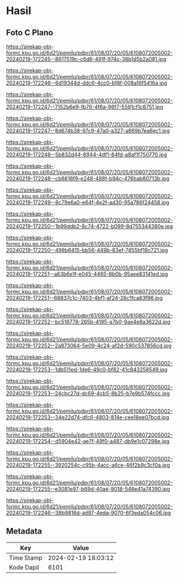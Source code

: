 # Hasil

## Foto C Plano

https://sirekap-obj-formc.kpu.go.id/6d21/pemilu/pdpr/61/08/07/20/05/6108072005002-20240219-172245--8617519c-c6d6-491f-974c-38b1d5b2a081.jpg

https://sirekap-obj-formc.kpu.go.id/6d21/pemilu/pdpr/61/08/07/20/05/6108072005002-20240219-172246--6d19344d-ddc6-4cc0-bf8f-008a16f5416a.jpg

https://sirekap-obj-formc.kpu.go.id/6d21/pemilu/pdpr/61/08/07/20/05/6108072005002-20240219-172247--7152b6e9-fb76-4f6a-96f7-5591cf1c8751.jpg

https://sirekap-obj-formc.kpu.go.id/6d21/pemilu/pdpr/61/08/07/20/05/6108072005002-20240219-172247--8d674b38-97c9-47a0-a327-a669b7ea6ec1.jpg

https://sirekap-obj-formc.kpu.go.id/6d21/pemilu/pdpr/61/08/07/20/05/6108072005002-20240219-172248--5b832d44-6944-4df1-84fd-a8af1f750770.jpg

https://sirekap-obj-formc.kpu.go.id/6d21/pemilu/pdpr/61/08/07/20/05/6108072005002-20240219-172248--cb6616f9-e248-488f-b94c-476bab80713b.jpg

https://sirekap-obj-formc.kpu.go.id/6d21/pemilu/pdpr/61/08/07/20/05/6108072005002-20240219-172249--8c79e6a0-e64f-4e2f-ad30-95a786f24458.jpg

https://sirekap-obj-formc.kpu.go.id/6d21/pemilu/pdpr/61/08/07/20/05/6108072005002-20240219-172250--1b99ddb2-8c74-4722-b099-8d755344380e.jpg

https://sirekap-obj-formc.kpu.go.id/6d21/pemilu/pdpr/61/08/07/20/05/6108072005002-20240219-172250--498b6415-bb56-449b-83ef-7455bf18c721.jpg

https://sirekap-obj-formc.kpu.go.id/6d21/pemilu/pdpr/61/08/07/20/05/6108072005002-20240219-172251--a63b6e1f-e045-4465-8b0b-95aee83141ed.jpg

https://sirekap-obj-formc.kpu.go.id/6d21/pemilu/pdpr/61/08/07/20/05/6108072005002-20240219-172251--68837c1c-7403-4bf1-af24-26c1fca83f96.jpg

https://sirekap-obj-formc.kpu.go.id/6d21/pemilu/pdpr/61/08/07/20/05/6108072005002-20240219-172252--bc516778-265b-4195-a7b0-9ae4e8a3622d.jpg

https://sirekap-obj-formc.kpu.go.id/6d21/pemilu/pdpr/61/08/07/20/05/6108072005002-20240219-172252--2a873064-5e09-4c24-af2d-590c537856cd.jpg

https://sirekap-obj-formc.kpu.go.id/6d21/pemilu/pdpr/61/08/07/20/05/6108072005002-20240219-172253--1db511ed-1de6-49c0-bf82-41c843258549.jpg

https://sirekap-obj-formc.kpu.go.id/6d21/pemilu/pdpr/61/08/07/20/05/6108072005002-20240219-172253--24cbc27d-dc69-4cb5-8b25-b7e9b574fccc.jpg

https://sirekap-obj-formc.kpu.go.id/6d21/pemilu/pdpr/61/08/07/20/05/6108072005002-20240219-172253--34e22d74-dfc6-4803-814e-cee18ee07bcd.jpg

https://sirekap-obj-formc.kpu.go.id/6d21/pemilu/pdpr/61/08/07/20/05/6108072005002-20240219-172254--d5904e42-ae7f-49f0-a487-db9e1c07298e.jpg

https://sirekap-obj-formc.kpu.go.id/6d21/pemilu/pdpr/61/08/07/20/05/6108072005002-20240219-172255--3920254c-c95b-4acc-a6ce-46f2b9c3cf0a.jpg

https://sirekap-obj-formc.kpu.go.id/6d21/pemilu/pdpr/61/08/07/20/05/6108072005002-20240219-172255--e3081e97-b69d-40ae-9018-548e41a74390.jpg

https://sirekap-obj-formc.kpu.go.id/6d21/pemilu/pdpr/61/08/07/20/05/6108072005002-20240219-172246--38b9816d-ad97-4eda-9070-6f3eda054c06.jpg


## Metadata

| Key        | Value               |
| ---------- | ------------------- |
| Time Stamp | 2024-02-19 18:03:12 |
| Kode Dapil | 6101                |



